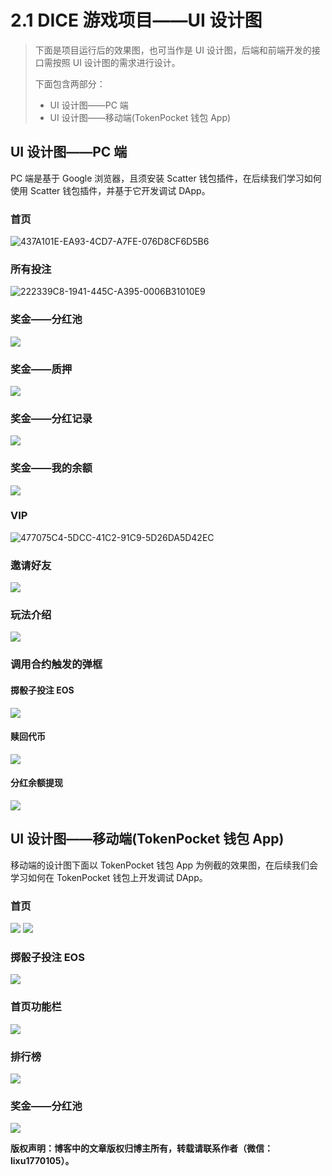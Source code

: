 # 2.1 DICE 游戏项目——UI 设计图

> 下面是项目运行后的效果图，也可当作是 UI 设计图，后端和前端开发的接口需按照 UI 设计图的需求进行设计。
> 
> 下面包含两部分：
> 
> *   UI 设计图——PC 端
> *   UI 设计图——移动端(TokenPocket 钱包 App)

## UI 设计图——PC 端

PC 端是基于 Google 浏览器，且须安装 Scatter 钱包插件，在后续我们学习如何使用 Scatter 钱包插件，并基于它开发调试 DApp。

### 首页

![437A101E-EA93-4CD7-A7FE-076D8CF6D5B6](img/b8ec9e055f1bbe9a9fd22ef01982f29d.jpg)

### 所有投注

![222339C8-1941-445C-A395-0006B31010E9](img/492a07c98b135a4a56f1086ff4e4609b.jpg)

### 奖金——分红池

![](img/29494c3541721178d85973e75fcdf283.jpg)

### 奖金——质押

![](img/987937d5595cc2ab51e73adec0bce2b7.jpg)

### 奖金——分红记录

![](img/93a80f1840746540016df8630b55abd8.jpg)

### 奖金——我的余额

![](img/11c72940c658ce615ae5aceb70782214.jpg)

### VIP

![477075C4-5DCC-41C2-91C9-5D26DA5D42EC](img/518612c32d1ab7638ab98d2bd706375e.jpg)

### 邀请好友

![](img/6fa3330f6b1312b1cfed9329ec09255e.jpg)

### 玩法介绍

![](img/4981f7e01f8ea7506d411fb9dd2f4ce4.jpg)

### 调用合约触发的弹框

#### 掷骰子投注 EOS

![](img/536bb464e7aecfb549f3f88c015cecf3.jpg)

#### 赎回代币

![](img/b69796eb42a4f01f141fcee9c150f77b.jpg)

#### 分红余额提现

![](img/387b53756c87698f67689e2480061d40.jpg)

## UI 设计图——移动端(TokenPocket 钱包 App)

移动端的设计图下面以 TokenPocket 钱包 App 为例截的效果图，在后续我们会学习如何在 TokenPocket 钱包上开发调试 DApp。

### 首页

![](img/20548cdef0e008cbedc2236fa391cdab.jpg) ![](img/0d322067c5c84644295c1752f1b722da.jpg)

### 掷骰子投注 EOS

![](img/5f0854d3ac7d8d96e655805eefac1fab.jpg)

### 首页功能栏

![](img/8de8c763c9b45456a89eb9a6da828795.jpg)

### 排行榜

![](img/3dccd7feb5bbd42c1b395102b3848781.jpg)

### 奖金——分红池

![](img/5554e4afebf9754dfa7f28a822031c21.jpg)

**版权声明：博客中的文章版权归博主所有，转载请联系作者（微信：lixu1770105）。**